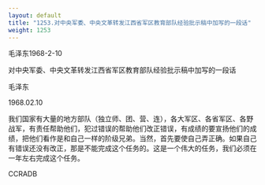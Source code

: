 ```yaml
---
layout: default
title: "1253.对中央军委、中央文革转发江西省军区教育部队经验批示稿中加写的一段话"
weight: 1253
---
```


毛泽东1968-2-10

对中央军委、中央文革转发江西省军区教育部队经验批示稿中加写的一段话

毛泽东

1968.02.10

我们国家有大量的地方部队（独立师、团、营、连），各大军区、各省军区、各野战军，有责任帮助他们，犯过错误的帮助他们改正错误，有成绩的要宣扬他们的成绩，把他们看作是和自己一样的阶级兄弟。当然，首先要使自己弄正确。如果自己有错误还没有改正，那是不能完成这个任务的。这是一个伟大的任务，我们必须在一年左右完成这个任务。

CCRADB


